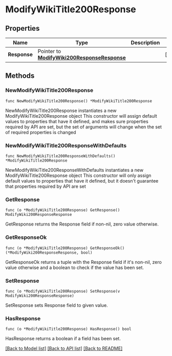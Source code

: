 # ModifyWikiTitle200Response

## Properties

Name | Type | Description | Notes
------------ | ------------- | ------------- | -------------
**Response** | Pointer to [**ModifyWiki200ResponseResponse**](ModifyWiki200ResponseResponse.md) |  | [optional] 

## Methods

### NewModifyWikiTitle200Response

`func NewModifyWikiTitle200Response() *ModifyWikiTitle200Response`

NewModifyWikiTitle200Response instantiates a new ModifyWikiTitle200Response object
This constructor will assign default values to properties that have it defined,
and makes sure properties required by API are set, but the set of arguments
will change when the set of required properties is changed

### NewModifyWikiTitle200ResponseWithDefaults

`func NewModifyWikiTitle200ResponseWithDefaults() *ModifyWikiTitle200Response`

NewModifyWikiTitle200ResponseWithDefaults instantiates a new ModifyWikiTitle200Response object
This constructor will only assign default values to properties that have it defined,
but it doesn't guarantee that properties required by API are set

### GetResponse

`func (o *ModifyWikiTitle200Response) GetResponse() ModifyWiki200ResponseResponse`

GetResponse returns the Response field if non-nil, zero value otherwise.

### GetResponseOk

`func (o *ModifyWikiTitle200Response) GetResponseOk() (*ModifyWiki200ResponseResponse, bool)`

GetResponseOk returns a tuple with the Response field if it's non-nil, zero value otherwise
and a boolean to check if the value has been set.

### SetResponse

`func (o *ModifyWikiTitle200Response) SetResponse(v ModifyWiki200ResponseResponse)`

SetResponse sets Response field to given value.

### HasResponse

`func (o *ModifyWikiTitle200Response) HasResponse() bool`

HasResponse returns a boolean if a field has been set.


[[Back to Model list]](../README.md#documentation-for-models) [[Back to API list]](../README.md#documentation-for-api-endpoints) [[Back to README]](../README.md)


